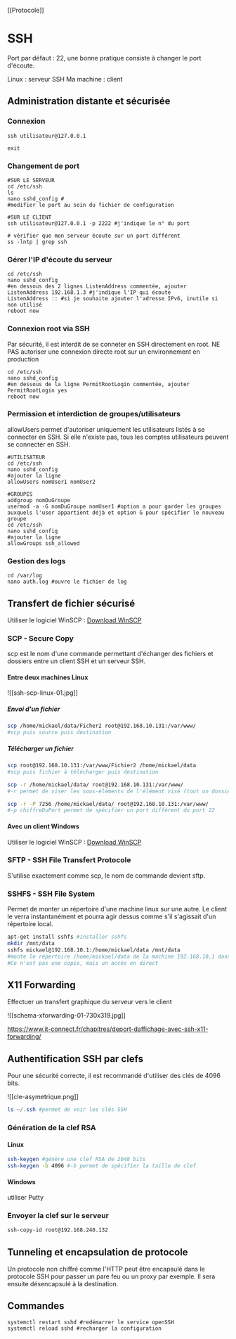 [[Protocole]]
# SSH
Port par défaut : 22, une bonne pratique consiste à changer le port d'écoute.

Linux : serveur SSH
Ma machine : client

## Administration distante et sécurisée
### Connexion
```shell
ssh utilisateur@127.0.0.1

exit
```

### Changement de port
```shell
#SUR LE SERVEUR
cd /etc/ssh
ls
nano sshd_config #
#modifier le port au sein du fichier de configuration

#SUR LE CLIENT
ssh utilisateur@127.0.0.1 -p 2222 #j'indique le n° du port

# vérifier que mon serveur écoute sur un port différent 
ss -lntp | grep ssh
```

### Gérer l'IP d'écoute du serveur
```shell
cd /etc/ssh
nano sshd_config
#en dessous des 2 lignes ListenAddress commentée, ajouter 
ListenAddress 192.168.1.3 #j'indique l'IP qui écoute
ListenAddress :: #si je souhaite ajouter l'adresse IPv6, inutile si non utilisé
reboot now
```

### Connexion root via SSH
Par sécurité, il est interdit de se conneter en SSH directement en root. 
NE PAS autoriser une connexion directe root sur un environnement en production
```shell
cd /etc/ssh
nano sshd_config
#en dessous de la ligne PermitRootLogin commentée, ajouter
PermitRootLogin yes
reboot now
```

### Permission et interdiction de groupes/utilisateurs
allowUsers permet d'autoriser uniquement les utilisateurs listés à se connecter en SSH. Si elle n'existe pas, tous les comptes utilisateurs peuvent se connecter en SSH.
```shell
#UTILISATEUR
cd /etc/ssh
nano sshd_config
#ajouter la ligne
allowUsers nomUser1 nomUser2

#GROUPES
addgroup nomDuGroupe
usermod -a -G nomDuGroupe nomUser1 #option a pour garder les groupes auxquels l'user appartient déjà et option G pour spécifier le nouveau groupe
cd /etc/ssh
nano sshd_config
#ajouter la ligne
allowGroups ssh_allowed
```

### Gestion des logs
```shell
cd /var/log
nano auth.log #ouvre le fichier de log

```


## Transfert de fichier sécurisé
Utiliser le logiciel WinSCP : [Download WinSCP](https://winscp.net/eng/download.php)
### SCP - Secure Copy
scp est le nom d'une commande permettant d'échanger des fichiers et dossiers entre un client SSH et un serveur SSH. 

#### Entre deux machines Linux

![[ssh-scp-linux-01.jpg]]

##### Envoi d'un fichier
```bash
scp /home/mickael/data/Ficher2 root@192.168.10.131:/var/www/
#scp puis source puis destination
```

##### Télécharger un fichier
```bash
scp root@192.168.10.131:/var/www/Fichier2 /home/mickael/data
#scp puis fichier à télécharger puis destination

scp -r /home/mickael/data/ root@192.168.10.131:/var/www/
#-r permet de viser les sous-éléments de l'élément visé (tout un dossier)

scp -r -P 7256 /home/mickael/data/ root@192.168.10.131:/var/www/
#-p chiffreDuPort permet de spécifier un port différent du port 22
```

#### Avec un client Windows
Utiliser le logiciel WinSCP : [Download WinSCP](https://winscp.net/eng/download.php)

### SFTP - SSH File Transfert Protocole
S'utilise exactement comme scp, le nom de commande devient sftp. 

### SSHFS - SSH File System
Permet de monter un répertoire d'une machine linux sur une autre. Le client le verra instantanément et pourra agir dessus comme s'il s'agissait d'un répertoire local. 

```bash
apt-get install sshfs #installer sshfs
mkdir /mnt/data
sshfs mickael@192.168.10.1:/home/mickael/data /mnt/data
#monte le répertoire /home/mickael/data de la machine 192.168.10.1 dans mon répertoire local /mnt/data
#Ce n'est pas une copie, mais un accès en direct
```

## X11 Forwarding
Effectuer un transfert graphique du serveur vers le client

![[schema-xforwarding-01-730x319.jpg]]

https://www.it-connect.fr/chapitres/deport-daffichage-avec-ssh-x11-forwarding/

## Authentification SSH par clefs
Pour une sécurité correcte, il est recommandé d'utiliser des clés de 4096 bits.

![[cle-asymetrique.png]]

```powershell
ls ~/.ssh #permet de voir les clés SSH

```

### Génération de la clef RSA 
#### Linux
```bash
ssh-keygen #génère une clef RSA de 2048 bits
ssh-keygen -b 4096 #-b permet de spécifier la taille de clef
```
#### Windows
utiliser Putty

### Envoyer la clef sur le serveur
```bash
ssh-copy-id root@192.168.240.132


```

## Tunneling et encapsulation de protocole
Un protocole non chiffré comme l'HTTP peut être encapsulé dans le protocole SSH pour passer un pare feu ou un proxy par exemple. Il sera ensuite désencapsulé à la destination. 


## Commandes
```shell
systemctl restart sshd #redémarrer le service openSSH
systemctl reload sshd #recharger la configuration
```
